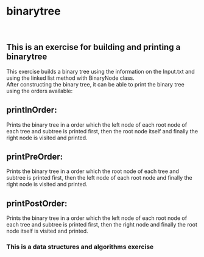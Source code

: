 # binarytree
<br>  

## This is an exercise for building and printing a binarytree
This exercise builds a binary tree using the information on the Input.txt and using the linked list method with BinaryNode class.  
After constructing the binary tree, it can be able to print the binary tree using the orders available:  

## printInOrder:
Prints the binary tree in a order which the left node of each root node of each tree and subtree is printed first, then the root node itself and finally the right node is visited and printed.

## printPreOrder:
Prints the binary tree in a order which the root node of each tree and subtree is printed first, then the left node of each root node and finally the right node is visited and printed.

## printPostOrder:
Prints the binary tree in a order which the left node of each root node of each tree and subtree is printed first, then the right node and finally the root node itself is visited and printed.

### This is a data structures and algorithms exercise
